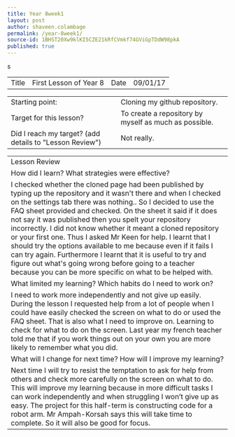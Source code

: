 ```yaml
---
title: Year 8week1
layout: post
author: shaveen.colambage
permalink: /year-8week1/
source-id: 1BHST20Xw9klKI5CZE21kRfCVmkf74GViGpTDdW98pkA
published: true
---
```

s

<table>
  <tr>
    <td>Title</td>
    <td>First Lesson of Year 8</td>
    <td>Date</td>
    <td>09/01/17</td>
  </tr>
</table>


<table>
  <tr>
    <td>Starting point:</td>
    <td>Cloning my github repository.</td>
  </tr>
  <tr>
    <td>Target for this lesson?</td>
    <td>To create a repository by myself as much as possible.</td>
  </tr>
  <tr>
    <td>Did I reach my target? 
(add details to "Lesson Review")</td>
    <td> Not really.</td>
  </tr>
</table>


<table>
  <tr>
    <td>Lesson Review</td>
  </tr>
  <tr>
    <td>How did I learn? What strategies were effective? </td>
  </tr>
  <tr>
    <td>I checked whether the cloned page had been published by typing up the repository and it wasn't there and when I checked on the settings tab there was nothing.. So I decided to use the FAQ sheet provided and checked. On the sheet it said if it does not say it was published then you spelt your repository incorrectly. I did not know whether it meant a cloned repository or your first one. Thus I asked Mr Keen for help. I learnt that I should try the options available to me because even if it fails I can try again. Furthermore I learnt that it is useful to try and figure out what's going wrong before going to a teacher because you can be more specific on what to be helped with.</td>
  </tr>
  <tr>
    <td>What limited my learning? Which habits do I need to work on? </td>
  </tr>
  <tr>
    <td>I need to work more independently and not give up easily. During the lesson I requested help from a lot of people when I could have easily checked the screen on what to do or used the FAQ sheet. That is also what I need to improve on. Learning to check for what to do on the screen. Last year my french teacher told me that if you work things out on your own you are more likely to remember what you did. </td>
  </tr>
  <tr>
    <td>What will I change for next time? How will I improve my learning?</td>
  </tr>
  <tr>
    <td>Next time I will try to resist the temptation to ask for help from others and check more carefully on the screen on what to do. This will improve my learning because in more difficult tasks I can work independently and when struggling I won’t give up as easy. The project for this half-term is constructing code for a robot arm. Mr Ampah-Korsah says this will take time to complete. So it will also be good for focus.</td>
  </tr>
</table>


